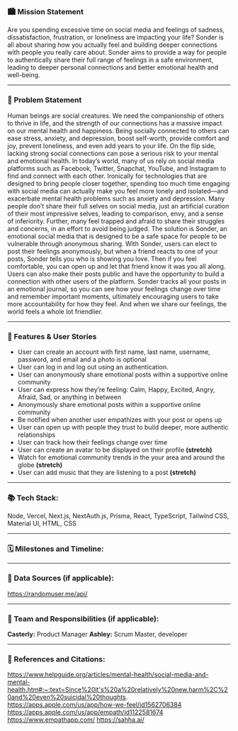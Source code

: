 ### 🏙️ Mission Statement
Are you spending excessive time on social media and feelings of sadness, dissatisfaction, frustration, or loneliness are impacting your life? Sonder is all about sharing how you actually feel and building deeper connections with people you really care about. Sonder aims to provide a way for people to authentically share their full range of feelings in a safe environment, leading to deeper personal connections and better emotional health and well-being.
___

### 🚀 Problem Statement
Human beings are social creatures. We need the companionship of others to thrive in life, and the strength of our connections has a massive impact on our mental health and happiness. Being socially connected to others can ease stress, anxiety, and depression, boost self-worth, provide comfort and joy, prevent loneliness, and even add years to your life. On the flip side, lacking strong social connections can pose a serious risk to your mental and emotional health.
In today’s world, many of us rely on social media platforms such as Facebook, Twitter, Snapchat, YouTube, and Instagram to find and connect with each other. Ironically for technologies that are designed to bring people closer together, spending too much time engaging with social media can actually make you feel more lonely and isolated—and exacerbate mental health problems such as anxiety and depression. Many people don’t share their full selves on social media, just an artificial curation of their most impressive selves, leading to comparison, envy, and a sense of inferiority. Further, many feel trapped and afraid to share their struggles and concerns, in an effort to avoid being judged. 
The solution is Sonder, an emotional social media that is designed to be a safe space for people to be vulnerable through anonymous sharing. With Sonder, users can elect to post their feelings anonymously, but when a friend reacts to one of your posts, Sonder tells you who is showing you love. Then if you feel comfortable, you can open up and let that friend know it was you all along. Users can also make their posts public and have the opportunity to build a connection with other users of the platform. Sonder tracks all your posts in an emotional journal, so you can see how your feelings change over time and remember important moments, ultimately encouraging users to take more accountability for how they feel. And when we share our feelings, the world feels a whole lot friendlier.
___

### 📝 Features & User Stories
- User can create an account with first name, last name, username, password, and email and a photo is optional
- User can log in and log out using an authentication.
- User can anonymously share emotional posts within a supportive online community
- User can express how they’re feeling: Calm, Happy, Excited, Angry, Afraid, Sad, or anything in between
- Anonymously share emotional posts within a supportive online community
- Be notified when another user empathizes with your post or opens up
- User can open up with people they trust to build deeper, more authentic relationships
- User can track how their feelings change over time
- User can create an avatar to be displayed on their profile **(stretch)**
- Watch for emotional community trends in the your area and around the globe **(stretch)**
- User can add music that they are listening to a post **(stretch)**

___

### 📚 Tech Stack: 
Node, Vercel, Next.js, NextAuth.js, Prisma, React, TypeScript, Tailwind CSS, Material UI, HTML, CSS
___

### 🗓️ Milestones and Timeline: 


___

### 💽 Data Sources (if applicable): 
https://randomuser.me/api/
___

### 🤝 Team and Responsibilities (if applicable): 
**Casterly:** Product Manager
**Ashley:** Scrum Master, developer
___

### 📓 References and Citations: 
https://www.helpguide.org/articles/mental-health/social-media-and-mental-health.htm#:~:text=Since%20it's%20a%20relatively%20new,harm%2C%20and%20even%20suicidal%20thoughts.
https://apps.apple.com/us/app/how-we-feel/id1562706384
https://apps.apple.com/us/app/empath/id1122581674
https://www.empathapp.com/
https://sahha.ai/
